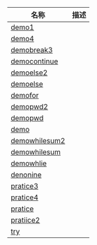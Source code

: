 | 名称 | 描述 |
| - | - |
| [demo1](demo1.py) | |
| [demo4](demo4.py) | |
| [demobreak3](demobreak3.py) | |
| [democontinue](democontinue.py) | |
| [demoelse2](demoelse2.py) | |
| [demoelse](demoelse.py) | |
| [demofor](demofor.py) | |
| [demopwd2](demopwd2.py) | |
| [demopwd](demopwd.py) | |
| [demo](demo.py) | |
| [demowhilesum2](demowhilesum2.py) | |
| [demowhilesum](demowhilesum.py) | |
| [demowhlie](demowhlie.py) | |
| [denonine](denonine.py) | |
| [pratice3](pratice3.py) | |
| [pratice4](pratice4.py) | |
| [pratice](pratice.py) | |
| [pratiice2](pratiice2.py) | |
| [try](try.py) | |
